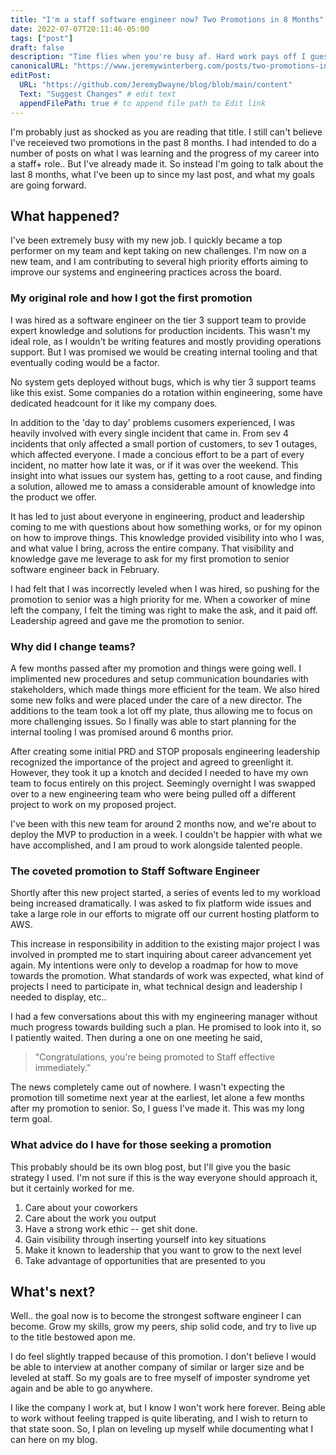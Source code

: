 ```yaml
---
title: "I'm a staff software engineer now? Two Promotions in 8 Months"
date: 2022-07-07T20:11:46-05:00
tags: ["post"]
draft: false
description: "Time flies when you're busy af. Hard work pays off I guess"
canonicalURL: "https://www.jeremywinterberg.com/posts/two-promotions-in-8-months/"
editPost:
  URL: "https://github.com/JeremyDwayne/blog/blob/main/content"
  Text: "Suggest Changes" # edit text
  appendFilePath: true # to append file path to Edit link
---
```


I'm probably just as shocked as you are reading that title. I still can't
believe I've receieved two promotions in the past 8 months. I had intended to
do a number of posts on what I was learning and the progress of my career into
a staff+ role.. But I've already made it. So instead I'm going to talk about
the last 8 months, what I've been up to since my last post, and what my goals
are going forward.

## What happened?

I've been extremely busy with my new job. I quickly became a top performer on
my team and kept taking on new challenges. I'm now on a new team, and I am
contributing to several high priority efforts aiming to improve our systems
and engineering practices across the board.

### My original role and how I got the first promotion

I was hired as a software engineer on the tier 3 support team to provide expert
knowledge and solutions for production incidents. This wasn't my ideal role, as I
wouldn't be writing features and mostly providing operations support. But I was
promised we would be creating internal tooling and that eventually coding would
be a factor.

No system gets deployed without bugs, which is why tier 3 support teams like this
exist. Some companies do a rotation within engineering, some have dedicated
headcount for it like my company does.

In addition to the 'day to day' problems cusomers experienced, I was heavily involved
with every single incident that came in. From sev 4 incidents that only affected a
small portion of customers, to sev 1 outages, which affected everyone. I made a
concious effort to be a part of every incident, no matter how late it was, or if it
was over the weekend. This insight into what issues our system has, getting to a root
cause, and finding a solution, allowed me to amass a considerable amount of knowledge
into the product we offer.

It has led to just about everyone in engineering, product and leadership coming to me
with questions about how something works, or for my opinon on how to improve things.
This knowledge provided visibility into who I was, and what value I bring, across the
entire company. That visibility and knowledge gave me leverage to ask for my first
promotion to senior software engineer back in February.

I had felt that I was incorrectly leveled when I was hired, so pushing for the promotion
to senior was a high priority for me. When a coworker of mine left the company, I
felt the timing was right to make the ask, and it paid off. Leadership agreed and gave me
the promotion to senior.

### Why did I change teams?

A few months passed after my promotion and things were going well. I implimented new
procedures and setup communication boundaries with stakeholders, which made things
more efficient for the team. We also hired some new folks and were placed under the
care of a new director. The additions to the team took a lot off my plate, thus allowing
me to focus on more challenging issues. So I finally was able to start planning for
the internal tooling I was promised around 6 months prior.

After creating some initial PRD and STOP proposals engineering leadership
recognized the importance of the project and agreed to greenlight it. However,
they took it up a knotch and decided I needed to have my own team to focus entirely
on this project. Seemingly overnight I was swapped over to a new engineering team
who were being pulled off a different project to work on my proposed project.

I've been with this new team for around 2 months now, and we're about to deploy the
MVP to production in a week. I couldn't be happier with what we have accomplished, and
I am proud to work alongside talented people.

### The coveted promotion to Staff Software Engineer

Shortly after this new project started, a series of events led to my workload being
increased dramatically. I was asked to fix platform wide issues and take a large role
in our efforts to migrate off our current hosting platform to AWS.

This increase in responsibility in addition to the existing major project I was involved
in prompted me to start inquiring about career advancement yet again. My intentions were
only to develop a roadmap for how to move towards the promotion. What standards of work
was expected, what kind of projects I need to participate in, what technical design and
leadership I needed to display, etc..

I had a few conversations about this with my engineering manager without much progress
towards building such a plan. He promised to look into it, so I patiently waited.
Then during a one on one meeting he said,

> "Congratulations, you're being promoted to Staff effective immediately."

The news completely came out of nowhere. I wasn't expecting the promotion till sometime
next year at the earliest, let alone a few months after my promotion to senior. So,
I guess I've made it. This was my long term goal.

### What advice do I have for those seeking a promotion

This probably should be its own blog post, but I'll give you the basic strategy I used.
I'm not sure if this is the way everyone should approach it, but it certainly worked for me.

1. Care about your coworkers
2. Care about the work you output
3. Have a strong work ethic -- get shit done.
4. Gain visibility through inserting yourself into key situations
5. Make it known to leadership that you want to grow to the next level
6. Take advantage of opportunities that are presented to you

## What's next?

Well.. the goal now is to become the strongest software engineer I can become. Grow my
skills, grow my peers, ship solid code, and try to live up to the title bestowed apon me.

I do feel slightly trapped because of this promotion. I don't believe I would be able to
interview at another company of similar or larger size and be leveled at staff. So my
goals are to free myself of imposter syndrome yet again and be able to go anywhere.

I like the company I work at, but I know I won't work here forever. Being able to work
without feeling trapped is quite liberating, and I wish to return to that state soon. So,
I plan on leveling up myself while documenting what I can here on my blog.
